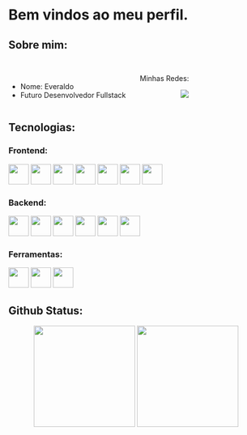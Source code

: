 # Bem vindos ao meu perfil. 

## Sobre mim:

<ul style= "display:inline-block" align:"left">
<li>Nome: Everaldo</li>
<li>Futuro Desenvolvedor Fullstack</li>
</ul>

<ul align="right" style="display:inline-block">
<p>Minhas Redes:</p>
<a target="_blank"href="https://www.linkedin.com/in/everaldo-veloso-cavalcanti-junior-15673a30a?utm_source=share&utm_campaign=share_via&utm_content=profile&utm_medium=android_app"><img src="https://img.shields.io/badge/-LinkedIn-%230077B5?style=for-the-badge&logo=linkedin&logoColor=white"/></a>
</ul>


## Tecnologias:

### Frontend:

<div style="display:inline-block" align="center">
<img src="https://cdn.jsdelivr.net/gh/devicons/devicon@latest/icons/html5/html5-original.svg" width="40" height="40" valign="center"/>
<img src="https://cdn.jsdelivr.net/gh/devicons/devicon@latest/icons/css3/css3-original.svg" width="40" height="40"/>
<img src="https://cdn.jsdelivr.net/gh/devicons/devicon@latest/icons/tailwindcss/tailwindcss-original.svg" width="40" height="40"/>
<img src="https://cdn.jsdelivr.net/gh/devicons/devicon@latest/icons/javascript/javascript-plain.svg" width="40" height:="40"/>
<img src="https://cdn.jsdelivr.net/gh/devicons/devicon@latest/icons/typescript/typescript-plain.svg" width="40" height:="40"/>
<img src="https://cdn.jsdelivr.net/gh/devicons/devicon@latest/icons/react/react-original.svg" height="40" width="40"/>
<img src="https://cdn.jsdelivr.net/gh/devicons/devicon@latest/icons/nextjs/nextjs-original.svg" width="40" height="40"/>
</div>

### Backend:

<div style="display:inline-block" align="center">
<img src="https://cdn.jsdelivr.net/gh/devicons/devicon@latest/icons/python/python-original.svg" width="40"  height="40"/>
<img src="https://cdn.jsdelivr.net/gh/devicons/devicon@latest/icons/pytest/pytest-original.svg" width="40"  height="40"/>
<img src="https://cdn.jsdelivr.net/gh/devicons/devicon@latest/icons/flask/flask-original.svg" width="40"  height="40"/>
<img src="https://cdn.jsdelivr.net/gh/devicons/devicon@latest/icons/sqlalchemy/sqlalchemy-original.svg" width="40"  height="40"/>
<img src="https://cdn.jsdelivr.net/gh/devicons/devicon@latest/icons/django/django-plain-wordmark.svg" width="40" height="40"/>
<img src="https://cdn.jsdelivr.net/gh/devicons/devicon@latest/icons/djangorest/djangorest-original.svg" width="40" height="40"/>
</div> 

### Ferramentas:

<div style="display:inline-block" align="center">
<img src="https://cdn.jsdelivr.net/gh/devicons/devicon@latest/icons/figma/figma-original.svg" width="40"  height="40"/>
<img src="https://cdn.jsdelivr.net/gh/devicons/devicon@latest/icons/mysql/mysql-original.svg" width="40"  height="40"/>
<img src="https://cdn.jsdelivr.net/gh/devicons/devicon@latest/icons/docker/docker-original.svg" width="40"  height="40"/>
</div> 

## Github Status:
<div align="center">
<img src="https://github-readme-stats.vercel.app/api?username=Everaldo451&theme=onedark" height="200"/>
<img src= "https://github-readme-stats.vercel.app/api/top-langs/?username=Everaldo451&layout=compact&theme=onedark" height="200"/>
</div>
<!--
**Everaldo451/Everaldo451** is a ✨ _special_ ✨ repository because its `README.md` (this file) appears on your GitHub profile.

Here are some ideas to get you started:

- 🔭 I’m currently working on ...
- 🌱 I’m currently learning ...
- 👯 I’m looking to collaborate on ...
- 🤔 I’m looking for help with ...
- 💬 Ask me about ...
- 📫 How to reach me: ...
- 😄 Pronouns: ...
- ⚡ Fun fact: ...
-->
